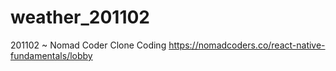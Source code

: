 # weather_201102

201102 ~
Nomad Coder Clone Coding
https://nomadcoders.co/react-native-fundamentals/lobby
